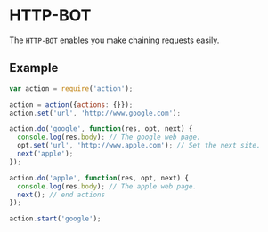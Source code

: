 # HTTP-BOT

The `HTTP-BOT` enables you make chaining requests easily.

## Example

``` javascript
var action = require('action');

action = action({actions: {}});
action.set('url', 'http://www.google.com');

action.do('google', function(res, opt, next) {
  console.log(res.body); // The google web page.
  opt.set('url', 'http://www.apple.com'); // Set the next site.
  next('apple');
});

action.do('apple', function(res, opt, next) {
  console.log(res.body); // The apple web page.
  next(); // end actions
});

action.start('google');
```


